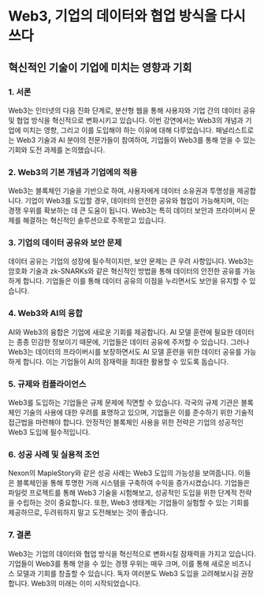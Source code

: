 # Web3, 기업의 데이터와 협업 방식을 다시 쓰다
## 혁신적인 기술이 기업에 미치는 영향과 기회

### 1. 서론
Web3는 인터넷의 다음 진화 단계로, 분산형 웹을 통해 사용자와 기업 간의 데이터 공유 및 협업 방식을 혁신적으로 변화시키고 있습니다. 이번 강연에서는 Web3의 개념과 기업에 미치는 영향, 그리고 이를 도입해야 하는 이유에 대해 다루었습니다. 패널리스트로는 Web3 기술과 AI 분야의 전문가들이 참여하여, 기업들이 Web3를 통해 얻을 수 있는 기회와 도전 과제를 논의했습니다.

### 2. Web3의 기본 개념과 기업에의 적용
Web3는 블록체인 기술을 기반으로 하여, 사용자에게 데이터 소유권과 투명성을 제공합니다. 기업이 Web3를 도입할 경우, 데이터의 안전한 공유와 협업이 가능해지며, 이는 경쟁 우위를 확보하는 데 큰 도움이 됩니다. Web3는 특히 데이터 보안과 프라이버시 문제를 해결하는 혁신적인 솔루션으로 주목받고 있습니다.

### 3. 기업의 데이터 공유와 보안 문제
데이터 공유는 기업의 성장에 필수적이지만, 보안 문제는 큰 우려 사항입니다. Web3는 암호화 기술과 zk-SNARKs와 같은 혁신적인 방법을 통해 데이터의 안전한 공유를 가능하게 합니다. 기업들은 이를 통해 데이터 공유의 이점을 누리면서도 보안을 유지할 수 있습니다.

### 4. Web3와 AI의 융합
AI와 Web3의 융합은 기업에 새로운 기회를 제공합니다. AI 모델 훈련에 필요한 데이터는 종종 민감한 정보이기 때문에, 기업들은 데이터 공유에 주저할 수 있습니다. 그러나 Web3는 데이터의 프라이버시를 보장하면서도 AI 모델 훈련을 위한 데이터 공유를 가능하게 합니다. 이는 기업들이 AI의 잠재력을 최대한 활용할 수 있도록 돕습니다.

### 5. 규제와 컴플라이언스
Web3를 도입하는 기업들은 규제 문제에 직면할 수 있습니다. 각국의 규제 기관은 블록체인 기술의 사용에 대한 우려를 표명하고 있으며, 기업들은 이를 준수하기 위한 기술적 접근법을 마련해야 합니다. 안정적인 블록체인 사용을 위한 전략은 기업의 성공적인 Web3 도입에 필수적입니다.

### 6. 성공 사례 및 실용적 조언
Nexon의 MapleStory와 같은 성공 사례는 Web3 도입의 가능성을 보여줍니다. 이들은 블록체인을 통해 투명한 거래 시스템을 구축하여 수익을 증가시켰습니다. 기업들은 파일럿 프로젝트를 통해 Web3 기술을 시험해보고, 성공적인 도입을 위한 단계적 전략을 수립하는 것이 중요합니다. 또한, Web3 생태계는 기업들이 실험할 수 있는 기회를 제공하므로, 두려워하지 말고 도전해보는 것이 좋습니다.

### 7. 결론
Web3는 기업의 데이터와 협업 방식을 혁신적으로 변화시킬 잠재력을 가지고 있습니다. 기업들이 Web3를 통해 얻을 수 있는 경쟁 우위는 매우 크며, 이를 통해 새로운 비즈니스 모델과 기회를 창출할 수 있습니다. 독자 여러분도 Web3 도입을 고려해보시길 권장합니다. Web3의 미래는 이미 시작되었습니다.